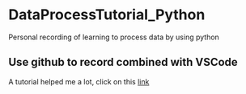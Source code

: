 # DataProcessTutorial_Python
Personal recording of learning to process data by using python

## Use github to record combined with VSCode
A tutorial helped me a lot, click on this [link](https://blog.csdn.net/qq_38981614/article/details/115013188)

